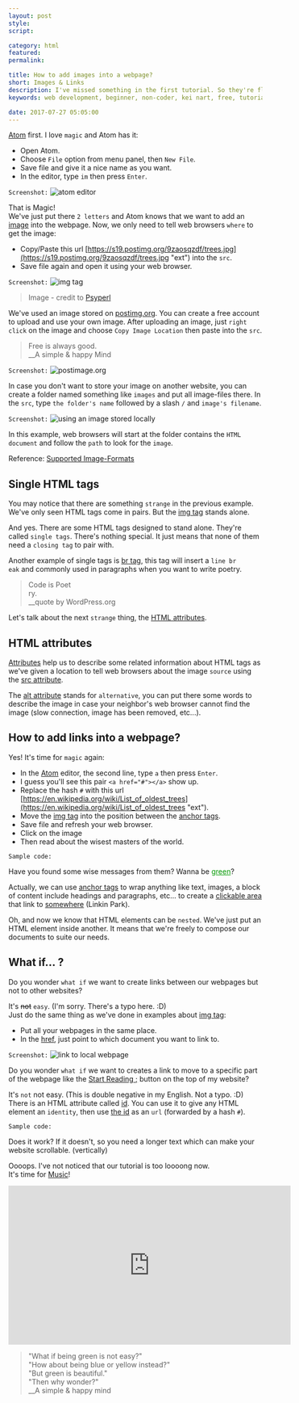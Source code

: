 ```yaml
---
layout: post
style:
script:

category: html
featured:
permalink:

title: How to add images into a webpage?
short: Images & Links
description: I've missed something in the first tutorial. So they're flying over here. <br>Adding images into your webpage, creating links. <br>And... see Atom in Action.
keywords: web development, beginner, non-coder, kei nart, free, tutorial, coding, programming, code nart, html, image, link

date: 2017-07-27 05:05:00
---
```


[Atom](https://codenart.github.io/begin/#how-to-have-fun-doing-a-boring-task "ext")
first. I love `magic` and Atom has it:

- Open Atom.
- Choose `File` option from menu panel, then `New File`.
- Save file and give it a nice name as you want.
- In the editor, type `im` then press `Enter`.

`Screenshot:`
![atom editor](/images/html-2/atom.jpg)

That is Magic!  
We've just put there `2 letters` and Atom knows that we want to add an
[image](https://www.w3schools.com/tags/tag_img.asp "ext") into the webpage. Now,
we only need to tell web browsers `where` to get the image:

- Copy/Paste this url
[https://s19.postimg.org/9zaosqzdf/trees.jpg](https://s19.postimg.org/9zaosqzdf/trees.jpg "ext")
into the `src`.
- Save file again and open it using your web browser.

`Screenshot:`
![img tag](/images/html-2/trees.jpg)
> Image - credit to [Psyperl](https://github.com/psyperl)

We've used an image stored on
[postimg.org](https://postimg.org/image/5dekkedu7/ "ext"). You can create a free
account to upload and use your own image. After uploading an image, just `right
click` on the image and choose `Copy Image Location` then paste into the `src`.

> Free is always good.  
> \_\_A simple & happy Mind

`Screenshot:`
![postimage.org](/images/html-2/postimage.jpg)

<span id="simple"></span>
In case you don't want to store your image on another website, you can create a
folder named something like `images` and put all image-files there. In the
`src`, type `the folder's name` followed by a slash `/` and `image's filename`.

`Screenshot:`
![using an image stored locally](/images/html-2/relative.jpg)

In this example, web browsers will start at the folder contains the `HTML
document` and follow the `path` to look for the `image`.

Reference:
[Supported Image-Formats](https://developer.mozilla.org/en-US/docs/Web/HTML/Element/img#Supported_image_formats "ext")

## Single HTML tags

You may notice that there are something `strange` in the previous example. We've
only seen HTML tags come in pairs. But the
[img tag](https://www.w3schools.com/tags/tag_img.asp "ext") stands alone.

And yes. There are some HTML tags designed to stand alone. They're called
`single tags`. There's nothing special. It just means that none of them need a
`closing tag` to pair with.

Another example of single tags is
[br tag](https://www.w3schools.com/tags/tag_br.asp "ext"), this tag will insert
a `line br`  
`eak` and commonly used in paragraphs when you want to write poetry.

> Code is Poet  
> ry.  
> \_\_quote by WordPress.org

Let's talk about the next `strange` thing, the
[HTML attributes](https://developer.mozilla.org/en-US/docs/Web/HTML/Attributes "ext").

## HTML attributes

[Attributes](https://developer.mozilla.org/en-US/docs/Web/HTML/Attributes "ext")
help us to describe some related information about HTML tags as we've given a
location to tell web browsers about the image `source` using the
[src attribute](https://www.w3schools.com/tags/att_img_src.asp "ext").

The [alt attribute](https://www.w3schools.com/tags/att_img_alt.asp "ext") stands
for `alternative`, you can put there some words to describe the image in case
your neighbor's web browser cannot find the image (slow connection, image has
been removed, etc...).

## How to add links into a webpage?

Yes! It's time for `magic` again:

- In the
[Atom](https://codenart.github.io/begin/#how-to-have-fun-doing-a-boring-task "ext")
editor, the second line, type `a` then press `Enter`.
- I guess you'll see this pair `<a href="#"></a>` show up.
- Replace the hash `#` with this url
[https://en.wikipedia.org/wiki/List_of_oldest_trees](https://en.wikipedia.org/wiki/List_of_oldest_trees "ext").
- Move the [img tag](https://www.w3schools.com/tags/tag_img.asp "ext") into the
position between the [anchor tags](https://www.w3schools.com/tags/tag_a.asp "ext").
- Save file and refresh your web browser.
- Click on the image
- Then read about the wisest masters of the world.

`Sample code:`
<script src="https://gist.github.com/codenart/52baa4b077a7d30928c7019fdf357a7e.js"></script>

Have you found some wise messages from them? Wanna be
<a style="color: #009900" href="https://www.youtube.com/watch?v=rRZ-IxZ46ng">green</a>?

Actually, we can use [anchor tags](https://www.w3schools.com/tags/tag_a.asp "ext")
to wrap anything like text, images, a block of content include headings and
paragraphs, etc... to create a
[clickable area](https://www.youtube.com/watch?v=zsCD5XCu6CM "ext") that link to
[somewhere](https://www.youtube.com/watch?v=zsCD5XCu6CM "ext") (Linkin Park).

Oh, and now we know that HTML elements can be `nested`. We've just put an HTML
element inside another. It means that we're freely to compose our documents to
suite our needs.

## What if... ?

Do you wonder `what if` we want to create links between our webpages but not to
other websites?

It's ~~not~~ `easy`. (I'm sorry. There's a typo here. :D)  
Just do the same thing as we've done in examples about
[img tag](#simple "int"):

- Put all your webpages in the same place.
- In the [href](https://www.w3schools.com/tags/att_a_href.asp), just point to
which document you want to link to.

`Screenshot:`
![link to local webpage](/images/html-2/link.jpg)

Do you wonder `what if` we want to creates a link to move to a specific part of
the webpage like the
[Start Reading ;](#display "int") button
on the top of my website?

It's `not` not easy. (This is double negative in my English. Not a typo. :D)  
There is an HTML attribute called
[id](https://www.w3schools.com/tags/att_id.asp "ext"). You can use it to give
any HTML element an `identity`, then use
[the id](https://www.w3schools.com/tags/att_id.asp "ext") as an `url` (forwarded
by a hash `#`).

`Sample code:`
<script src="https://gist.github.com/codenart/18129eafaa4f82931c6aa5fcee4ac443.js"></script>

Does it work? If it doesn't, so you need a longer text which can make your
website scrollable. (vertically)

Oooops. I've not noticed that our tutorial is too loooong now.  
It's time for [Music](https://www.youtube.com/watch?v=rRZ-IxZ46ng "ext")!

<div class="embed">
   <iframe width="560" height="315"
           src="https://www.youtube.com/embed/rRZ-IxZ46ng"
           frameborder="0" allowfullscreen>
   </iframe>
</div>

> "What if being green is not easy?"  
> "How about being blue or yellow instead?"  
> "But green is beautiful."  
> "Then why wonder?"  
> \_\_A simple & happy mind
